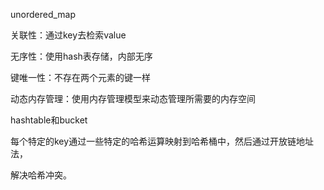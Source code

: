 unordered_map

关联性：通过key去检索value

无序性：使用hash表存储，内部无序

键唯一性：不存在两个元素的键一样

动态内存管理：使用内存管理模型来动态管理所需要的内存空间

hashtable和bucket

每个特定的key通过一些特定的哈希运算映射到哈希桶中，然后通过开放链地址法，

解决哈希冲突。

